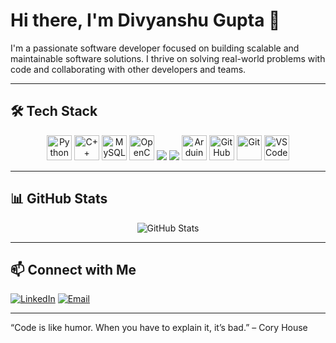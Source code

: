 # Hi there, I'm Divyanshu Gupta 👋

I'm a passionate software developer focused on building scalable and maintainable software solutions. I thrive on solving real-world problems with code and collaborating with other developers and teams.


---


## 🛠 Tech Stack


<p align="center">
  <!-- Python -->
  <img src="https://cdn.jsdelivr.net/gh/devicons/devicon/icons/python/python-original.svg" alt="Python" width="40" height="40"/>
  
  <!-- C++ -->
  <img src="https://cdn.jsdelivr.net/gh/devicons/devicon/icons/cplusplus/cplusplus-original.svg" alt="C++" width="40" height="40"/>
  
  <!-- MySQL -->
  <img src="https://cdn.jsdelivr.net/gh/devicons/devicon/icons/mysql/mysql-original-wordmark.svg" alt="MySQL" width="40" height="40"/>
  
  <!-- OpenCV -->
  <img src="https://cdn.jsdelivr.net/gh/devicons/devicon/icons/opencv/opencv-original.svg" alt="OpenCV" width="40" height="40"/>
  
  <!-- Tesseract -->
  <img src="https://img.shields.io/badge/Tesseract-333333?style=for-the-badge&logo=Tesseract&logoColor=white"/>

  
  <!-- YOLOv8 -->
  <img src="https://img.shields.io/badge/YOLOv8-FF4081?style=for-the-badge&logo=YOLO&logoColor=white"/>

  
  <!-- Arduino -->
  <img src="https://cdn.jsdelivr.net/gh/devicons/devicon/icons/arduino/arduino-original.svg" alt="Arduino" width="40" height="40"/>
  
  <!-- GitHub -->
  <img src="https://cdn.jsdelivr.net/gh/devicons/devicon/icons/github/github-original.svg" alt="GitHub" width="40" height="40"/>
  
  <!-- Git -->
  <img src="https://cdn.jsdelivr.net/gh/devicons/devicon/icons/git/git-original.svg" alt="Git" width="40" height="40"/>
  
  <!-- VS Code -->
  <img src="https://cdn.jsdelivr.net/gh/devicons/devicon/icons/vscode/vscode-original.svg" alt="VS Code" width="40" height="40"/>
</p>



---


## 📊 GitHub Stats

<p align="center">
 
  <img src="https://github-readme-stats.vercel.app/api?username=Divyanshu5775&show_icons=true&theme=tokyonight" alt="GitHub Stats"/>
</p>


---

## 📫 Connect with Me

[![LinkedIn](https://img.shields.io/badge/LinkedIn-blue?style=flat-square&logo=linkedin&logoColor=white)](www.linkedin.com/in/divyanshu-gupta-32aa97255)
[![Email](https://img.shields.io/badge/Email-D14836?style=flat-square&logo=gmail&logoColor=white)](mailto:5775.divyanshu@gmail.com)


---

 “Code is like humor. When you have to explain it, it’s bad.” – Cory House
